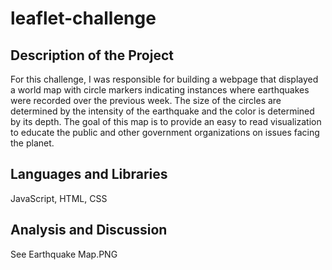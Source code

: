 # leaflet-challenge
## Description of the Project
For this challenge, I was responsible for building a webpage that displayed a world map with circle markers indicating instances where earthquakes were recorded over the previous week. The size of the circles are determined by the intensity of the earthquake and the color is determined by its depth. The goal of this map is to provide an easy to read visualization to educate the public and other government organizations on issues facing the planet.


## Languages and Libraries
JavaScript, HTML, CSS


## Analysis and Discussion
See Earthquake Map.PNG